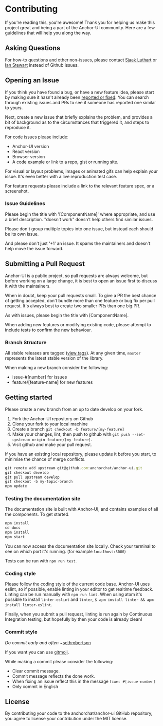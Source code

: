 # Contributing

If you're reading this, you're awesome! Thank you for helping us make this project great and being a part of the Anchor-UI community. Here are a few guidelines that will help you along the way.

## Asking Questions

For how-to questions and other non-issues, please contact [Sjaak Luthart](mailto:sjaak.luthart@anchor.chat) or [Ian Stewart](mailto:ian.stewart@anchor.chat) instead of Github issues.

## Opening an Issue

If you think you have found a bug, or have a new feature idea, please start by making sure it hasn't already been [reported or fixed](https://github.com/anchorchat/anchor-ui/issues). You can search through existing issues and PRs to see if someone has reported one similar to yours.

Next, create a new issue that briefly explains the problem, and provides a bit of background as to the circumstances that triggered it, and steps to reproduce it.

For code issues please include:
* Anchor-UI version
* React version
* Browser version
* A code example or link to a repo, gist or running site.

For visual or layout problems, images or animated gifs can help explain your issue.
It's even better with a live reproduction test case.

For feature requests please include a link to the relevant feature spec, or a screenshot.

### Issue Guidelines

Please begin the title with '[ComponentName]' where appropriate, and use a brief description. "doesn't work" doesn't help others find similar issues.

Please don't group multiple topics into one issue, but instead each should be its own issue.

And please don't just '+1' an issue. It spams the maintainers and doesn't help move the issue forward.

## Submitting a Pull Request

Anchor-UI is a public project, so pull requests are always welcome, but before working on a large change, it is best to open an issue first to discuss it with the maintainers.

When in doubt, keep your pull requests small. To give a PR the best chance of getting accepted, don't bundle more than one feature or bug fix per pull request. It's always best to create two smaller PRs than one big PR.

As with issues, please begin the title with [ComponentName].

When adding new features or modifying existing code, please attempt to include tests to confirm the new behaviour.

### Branch Structure

All stable releases are tagged ([view tags](https://github.com/anchorchat/anchor-ui/tags)). At any given time, `master` represents the latest stable version of the library.

When making a new branch consider the following:
* issue-#[number] for issues
* feature/[feature-name] for new features

## Getting started

Please create a new branch from an up to date develop on your fork.

1. Fork the Anchor-UI repository on Github
2. Clone your fork to your local machine
3. Create a branch `git checkout -b feature/[my-feature]`
4. Make your changes, lint, then push to github with `git push --set-upstream origin feature/[my-feature]`.
5. Visit github and make your pull request.

If you have an existing local repository, please update it before you start, to minimise the chance of merge conflicts.
```js
git remote add upstream git@github.com:anchorchat/anchor-ui.git
git checkout develop
git pull upstream develop
git checkout -b my-topic-branch
npm update
```

### Testing the documentation site

The documentation site is built with Anchor-UI, and contains examples of all the components. To get started:
```js
npm install
cd docs
npm install
npm start
```
You can now access the documentation site locally. Check your terminal to see on which port it's running. (for example `localhost:3000`)

Tests can be run with `npm run test`.

### Coding style

Please follow the coding style of the current code base. Anchor-UI uses eslint, so if possible, enable linting in your editor to get realtime feedback. Linting can be run manually with `npm run lint`. When using atom it's possible to install `linter-eslint` and `linter`, `$ apm install linter && apm install linter-eslint`.

Finally, when you submit a pull request, linting is run again by Continuous Integration testing, but hopefully by then your code is already clean!

### Commit style

_Do commit early and often_ ~[sethrobertson](https://sethrobertson.github.io/GitBestPractices/#commit)

If you want you can use [gitmoji](http://gitmoji.carloscuesta.me/about).

While making a commit please consider the following:
* Clear commit message.
* Commit message reflects the done work.
* When fixing an issue reflect this in the message `fixes #[issue-number]`
* Only commit in English

## License

By contributing your code to the anchorchat/anchor-ui GitHub repository, you agree to license your contribution under the MIT license.
